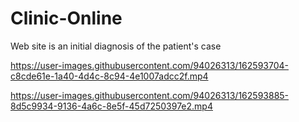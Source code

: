 # Clinic-Online
Web site is an initial diagnosis of the patient's case

https://user-images.githubusercontent.com/94026313/162593704-c8cde61e-1a40-4d4c-8c94-4e1007adcc2f.mp4

https://user-images.githubusercontent.com/94026313/162593885-8d5c9934-9136-4a6c-8e5f-45d7250397e2.mp4
